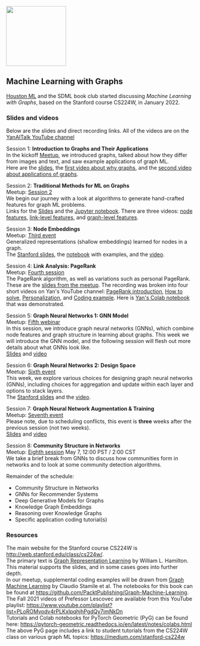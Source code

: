 <img src="https://github.com/SanDiegoMachineLearning/bookclub/blob/master/images/graph.jpg?raw=true" width="160">

## Machine Learning with Graphs

[Houston ML](https://www.meetup.com/Houston-Machine-Learning/) and the SDML book club started discussing *Machine Learning with Graphs*, 
based on the Stanford course CS224W, in January 2022. 

### Slides and videos
Below are the slides and direct recording links.  All of the videos are on the [YanAITalk YouTube channel](https://www.youtube.com/channel/UCihndsiX0k7uT3UXBdw0Mmg/videos)

Session 1:  **Introduction to Graphs and Their Applications** \
In the kickoff [Meetup](https://www.meetup.com/San-Diego-Machine-Learning/events/283431771/), 
we introduced graphs, talked about how they differ from images and text, 
and saw example applications of graph ML. \
Here are the [slides](./graph/01-intro.pdf), 
the [first video about why graphs](https://youtu.be/vQDMq8iahG0), and the [second video about applications of graphs](https://youtu.be/NDGHhUwlGpY).

Session 2:  **Traditional Methods for ML on Graphs** \
Meetup:  [Session 2](https://www.meetup.com/San-Diego-Machine-Learning/events/283621781/) \
We begin our journey with a look at algorithms to generate hand-crafted features for graph ML problems. \
Links for the [Slides](./graph/graphml-02-traditional-ml.pdf) and the [Jupyter notebook](./graph/traditional-ml.ipynb). 
There are three videos:  [node features](https://youtu.be/Jg1xZdHX9Xk), [link-level features](https://youtu.be/O1R2FVpvzMc), and [graph-level features](https://youtu.be/cVOQig51wqI).

Session 3:  **Node Embeddings** \
Meetup:  [Third event](https://www.meetup.com/San-Diego-Machine-Learning/events/283976180/) \
Generalized representations (shallow embeddings) learned for nodes in a graph. \
The [Stanford slides](http://web.stanford.edu/class/cs224w/slides/03-nodeemb.pdf), the [notebook](./graph/node-embeddings.ipynb) with examples,
and the [video](https://youtu.be/IRnV5LqxNfU).

Session 4:  **Link Analysis: PageRank** \
Meetup:  [Fourth session](https://www.meetup.com/San-Diego-Machine-Learning/events/284277972/) \
The PageRank algorithm, as well as variations such as personal PageRank. \
These are the [slides from the meetup](./graph/04-pagerank.pdf). 
The recording was broken into four short videos on Yan's YouTube channel:  [PageRank introduction](https://youtu.be/gKh0Du3knr8), [How to solve](https://youtu.be/DSZrkPTVIHk), [Personalization](https://youtu.be/TqIegZgCJ9Y), and [Coding example](https://youtu.be/Ez4HgtK95_c).
Here is [Yan's Colab notebook](https://colab.research.google.com/drive/1RUOMmm7QFmg8sqLVm2_yz8EcZdCOJfk0?usp=sharing) that was demonstrated.

Session 5:  **Graph Neural Networks 1: GNN Model** \
Meetup:  [Fifth webinar](https://www.meetup.com/San-Diego-Machine-Learning/events/284595271/) \
In this session, we introduce graph neural networks (GNNs), which combine node features and graph structure in learning about graphs.
This week we will introduce the GNN model, and the following session will flesh out more details about what GNNs look like. \
[Slides](./graph/graphml-05-GNN1.pdf) and [video](https://youtu.be/00N96dXw_MA)

Session 6:  **Graph Neural Networks 2: Design Space** \
Meetup:  [Sixth event](https://www.meetup.com/San-Diego-Machine-Learning/events/284891007/) \
This week, we explore various choices for designing graph neural networks (GNNs),
including choices for aggregation and update within each layer and options to stack layers. \
The [Stanford slides](http://web.stanford.edu/class/cs224w/slides/07-GNN2.pdf) and the [video](https://youtu.be/TzgDRvvXKP4).

Session 7:  **Graph Neural Network Augmentation & Training** \
Meetup:  [Seventh event](https://www.meetup.com/San-Diego-Machine-Learning/events/285143856/) \
Please note, due to scheduling conflicts, this event is **three** weeks after the previous session (not two weeks). \
[Slides](./graph/GNN-application.pdf) and [video](https://youtu.be/ILvlEbLF_oo)

Session 8:  **Community Structure in Networks** \
Meetup:  [Eighth session](https://www.meetup.com/San-Diego-Machine-Learning/events/285484986/) May 7, 12:00 PST / 2:00 CST \
We take a brief break from GNNs to discuss how communities form in networks and to look at some community detection algorithms.


Remainder of the schedule:
* Community Structure in Networks
* GNNs for Recommender Systems
* Deep Generative Models for Graphs
* Knowledge Graph Embeddings
* Reasoning over Knowledge Graphs
* Specific application coding tutorial(s)


### Resources
The main website for the Stanford course CS224W is http://web.stanford.edu/class/cs224w/. \
The primary text is [Graph Representation Learning](https://www.cs.mcgill.ca/~wlh/grl_book/) by William L. Hamilton. 
This material supports the slides, and in some cases goes into further depth. \
In our meetup, supplemental coding examples will be drawn from [Graph Machine Learning](https://www.amazon.com/dp/1800204493) by Claudio Stamile et al.
The notebooks for this book can be found at https://github.com/PacktPublishing/Graph-Machine-Learning. \
The Fall 2021 videos of Prefessor Lescovec are available from this YouTube playlist:  https://www.youtube.com/playlist?list=PLoROMvodv4rPLKxIpqhjhPgdQy7imNkDn \
Tutorials and Colab notebooks for PyTorch Geometric (PyG) can be found here:  https://pytorch-geometric.readthedocs.io/en/latest/notes/colabs.html \
The above PyG page includes a link to student tutorials from the CS224W class on various graph ML topics:  https://medium.com/stanford-cs224w


<br>
<br>
